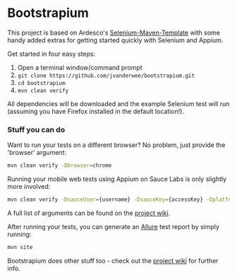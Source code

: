 Bootstrapium
=======================

This project is based on Ardesco's [Selenium-Maven-Template](https://github.com/Ardesco/Selenium-Maven-Template) with some handy added extras for getting started quickly with Selenium and Appium.

Get started in four easy steps:

1. Open a terminal window/command prompt
2. ``` git clone https://github.com/jvanderwee/bootstrapium.git ```  
3. ``` cd bootstrapium ```
4. ``` mvn clean verify ```

All dependencies will be downloaded and the example Selenium test will run (assuming you have Firefox installed in the default location!).

### Stuff you can do

Want to run your tests on a different browser? No problem, just provide the 'browser' argument:

```bash
mvn clean verify -Dbrowser=chrome 
```

Running your mobile web tests using Appium on Sauce Labs is only slightly more involved:

```bash
mvn clean verify -DsauceUser={username} -DsauceKey={accessKey} -Dplatform=ios -Dbrowser=safari -DplatformVersion=8.1 -DdeviceName="iPhone Simulator" 
```

A full list of arguments can be found on the [project wiki](https://github.com/jvanderwee/bootstrapium/wiki).

After running your tests, you can generate an [Allure](http://allure.qatools.ru) test report by simply running:

```bash
mvn site 
```

Bootstrapium does other stuff too - check out the [project wiki](https://github.com/jvanderwee/bootstrapium/wiki) for further info.

